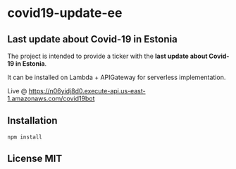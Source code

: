# covid19-update-ee
## Last update about Covid-19 in Estonia

The project is intended to provide a ticker with the **last update about Covid-19 in Estonia**.

It can be installed on Lambda + APIGateway for serverless implementation.

Live @ https://n06yidj8d0.execute-api.us-east-1.amazonaws.com/covid19bot

## Installation

`npm install`

## License MIT
